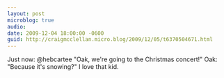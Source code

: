 ```yaml
---
layout: post
microblog: true
audio: 
date: 2009-12-04 18:00:00 -0600
guid: http://craigmcclellan.micro.blog/2009/12/05/t6370504671.html
---
```

Just now: @hebcartee "Oak, we're going to the Christmas concert!" Oak: "Because it's snowing?" I love that kid.
